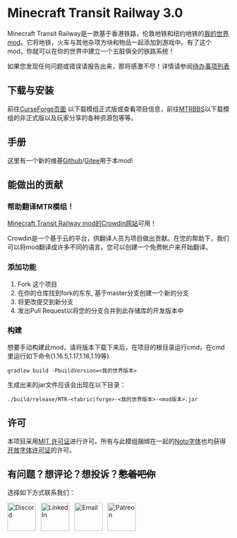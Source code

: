# Minecraft Transit Railway 3.0

Minecraft Transit Railway是一款基于香港铁路，伦敦地铁和纽约地铁的[我的世界mod](https://minecraft.gamepedia.com/Mods)。它将地铁，火车与其他杂项方块和物品一起添加到游戏中。有了这个mod，你就可以在你的世界中建立一个五脏俱全的铁路系统！

如果您发现任何问题或错误请报告出来，那将感激不尽！详情请参阅[待办事项列表](https://github.com/jonafanho/Minecraft-Transit-Railway/projects/2)
## 下载与安装

前往[CurseForge页面](https://www.curseforge.com/minecraft/mc-mods/minecraft-transit-railway) 以下载模组正式版或查看项目信息，前往[MTRBBS](https://mtrbbs.top)以下载模组的非正式版以及玩家分享的各种资源包等等。

## 手册

这里有一个新的维基[Github](https://github.com/jonafanho/Minecraft-Transit-Railway/wiki)/[Gitee](https://gitee.com/at159020/Minecraft-Transit-Railway/wikis/)用于本mod!

## 能做出的贡献

### 帮助翻译MTR模组！

[Minecraft Transit Railway mod的Crowdin网站](https://crwd.in/minecraft-transit-railway)可用！

Crowdin是一个基于云的平台，供翻译人员为项目做出贡献。在您的帮助下，我们可以将mod翻译成许多不同的语言。您可以创建一个免费帐户来开始翻译。

### 添加功能

1. Fork 这个项目
1. 在你的仓库找到fork的东东, 基于master分支创建一个新的分支
1. 将更改提交到新分支
1. 发出Pull Request以将您的分支合并到此存储库的开发版本中

### 构建

想要手动构建此mod，请将版本下载下来后，在项目的根目录运行cmd，在cmd里运行如下命令(1.16.5,1.17,1.18,1.19等)

```
gradlew build -PbuildVersion=<我的世界版本>
```

生成出来的jar文件应该会出现在以下目录：

```
./build/release/MTR-<fabric|forge>-<我的世界版本>-<mod版本>.jar
```

## 许可

本项目采用[MIT 许可证](https://opensource.org/licenses/MIT)进行许可。所有与此模组捆绑在一起的[Noto字体](http://www.google.com/get/noto/)也均获得[开放字体许可证](http://scripts.sil.org/OFL)的许可。

## 有问题？想评论？想投诉？~~憋着吧你~~

选择如下方式联系我们：

<a href="https://discord.gg/PVZ2nfUaTW" target="_blank"><img src="https://github.com/jonafanho/Minecraft-Transit-Railway/blob/master/images/footer/discord.png" alt="Discord" width=64></a>
&nbsp;
<a href="https://www.linkedin.com/in/jonathanho33" target="_blank"><img src="https://github.com/jonafanho/Minecraft-Transit-Railway/blob/master/images/footer/linked_in.png" alt="LinkedIn" width=64></a>
&nbsp;
<a href="mailto:jonho.minecraft@gmail.com" target="_blank"><img src="https://github.com/jonafanho/Minecraft-Transit-Railway/blob/master/images/footer/email.png" alt="Email" width=64></a>
&nbsp;
<a href="https://www.patreon.com/minecraft_transit_railway" target="_blank"><img src="https://github.com/jonafanho/Minecraft-Transit-Railway/blob/master/images/footer/patreon.png" alt="Patreon" width=64></a>
